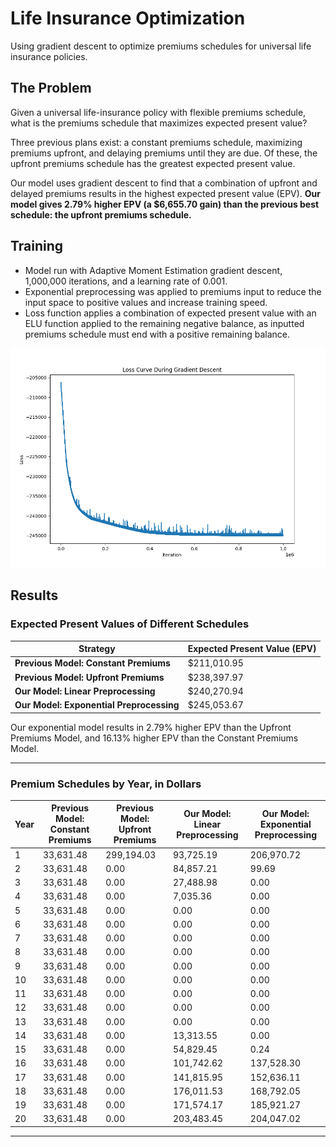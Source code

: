 # Life Insurance Optimization
Using gradient descent to optimize premiums schedules for universal life insurance policies.


## The Problem

Given a universal life-insurance policy with flexible premiums schedule, what is the premiums schedule that maximizes expected present value?

Three previous plans exist: a constant premiums schedule, maximizing premiums upfront, and delaying premiums until they are due. Of these, the upfront premiums schedule has the greatest expected present value. 

Our model uses gradient descent to find that a combination of upfront and delayed premiums results in the highest expected present value (EPV). **Our model gives 2.79% higher EPV (a $6,655.70 gain) than the previous best schedule: the upfront premiums schedule.**


## Training

- Model run with Adaptive Moment Estimation gradient descent, 1,000,000 iterations, and a learning rate of 0.001.
- Exponential preprocessing was applied to premiums input to reduce the input space to positive values and increase training speed.
- Loss function applies a combination of expected present value with an ELU function applied to the remaining negative balance, as inputted premiums schedule must end with a positive remaining balance.

![Loss function](fig/loss_curve.png)

## Results


### Expected Present Values of Different Schedules

| Strategy                              | Expected Present Value (EPV) |
|----------------------------------------|-----------------------|
| **Previous Model: Constant Premiums**             | $211,010.95           |
| **Previous Model: Upfront Premiums**                | $238,397.97           |
| **Our Model: Linear Preprocessing**   | $240,270.94           |
| **Our Model: Exponential Preprocessing** | $245,053.67           |


Our exponential model results in 2.79% higher EPV than the Upfront Premiums Model, and 16.13% higher EPV than the Constant Premiums Model.

---

### Premium Schedules by Year, in Dollars

| Year | Previous Model: Constant Premiums | Previous Model: Upfront Premiums | Our Model: Linear Preprocessing | Our Model: Exponential Preprocessing |
|------|---------------------------|---------------------------|-----------------------------------|---------------------------------------|
| 1    | 33,631.48                 | 299,194.03                | 93,725.19                         | 206,970.72                            |
| 2    | 33,631.48                 | 0.00                      | 84,857.21                         | 99.69                                 |
| 3    | 33,631.48                 | 0.00                      | 27,488.98                         | 0.00                                  |
| 4    | 33,631.48                 | 0.00                      | 7,035.36                          | 0.00                                  |
| 5    | 33,631.48                 | 0.00                      | 0.00                              | 0.00                                  |
| 6    | 33,631.48                 | 0.00                      | 0.00                              | 0.00                                  |
| 7    | 33,631.48                 | 0.00                      | 0.00                              | 0.00                                  |
| 8    | 33,631.48                 | 0.00                      | 0.00                              | 0.00                                  |
| 9    | 33,631.48                 | 0.00                      | 0.00                              | 0.00                                  |
| 10   | 33,631.48                 | 0.00                      | 0.00                              | 0.00                                  |
| 11   | 33,631.48                 | 0.00                      | 0.00                              | 0.00                                  |
| 12   | 33,631.48                 | 0.00                      | 0.00                              | 0.00                                  |
| 13   | 33,631.48                 | 0.00                      | 0.00                              | 0.00                                  |
| 14   | 33,631.48                 | 0.00                      | 13,313.55                         | 0.00                                  |
| 15   | 33,631.48                 | 0.00                      | 54,829.45                         | 0.24                                  |
| 16   | 33,631.48                 | 0.00                      | 101,742.62                        | 137,528.30                            |
| 17   | 33,631.48                 | 0.00                      | 141,815.95                        | 152,636.11                            |
| 18   | 33,631.48                 | 0.00                      | 176,011.53                        | 168,792.05                            |
| 19   | 33,631.48                 | 0.00                      | 171,574.17                        | 185,921.27                            |
| 20   | 33,631.48                 | 0.00                      | 203,483.45                        | 204,047.02                            |

---